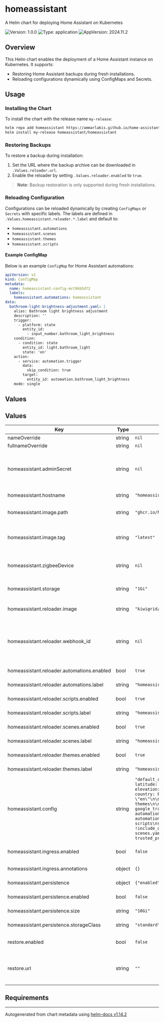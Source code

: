 # homeassistant

A Helm chart for deploying Home Assistant on Kubernetes

![Version: 1.0.0](https://img.shields.io/badge/Version-1.0.0-informational?style=flat-square) ![Type: application](https://img.shields.io/badge/Type-application-informational?style=flat-square) ![AppVersion: 2024.11.2](https://img.shields.io/badge/AppVersion-2024.11.2-informational?style=flat-square)

## Overview

This Helm chart enables the deployment of a Home Assistant instance on Kubernetes. It supports:
- Restoring Home Assistant backups during fresh installations.
- Reloading configurations dynamically using ConfigMaps and Secrets.

## Usage

### Installing the Chart

To install the chart with the release name `my-release`:

```bash
helm repo add homeassistant https://ammarlakis.github.io/home-assistant-chart
helm install my-release homeassistant/homeassistant
```

### Restoring Backups

To restore a backup during installation:
1. Set the URL where the backup archive can be downloaded in `.Values.reloader.url`.
2. Enable the reloader by setting `.Values.reloader.enabled` to `true`.

> **Note**: Backup restoration is only supported during fresh installations.

### Reloading Configuration

Configurations can be reloaded dynamically by creating `ConfigMaps` or `Secrets` with specific labels. The labels are defined in `.Values.homeassistant.reloader.*.label` and default to:
- `homeassistant.automations`
- `homeassistant.scenes`
- `homeassistant.themes`
- `homeassistant.scripts`

#### Example ConfigMap

Below is an example `ConfigMap` for Home Assistant automations:

```yaml
apiVersion: v1
kind: ConfigMap
metadata:
  name: homeassistant-config-mct9kb5d72
  labels:
    homeassistant.automations: homeassistant
data:
  bathroom-light-brightness-adjustment.yaml: |
    alias: Bathroom light brightness adjustment
    description: ''
    trigger:
      - platform: state
        entity_id:
          - input_number.bathroom_light_brightness
    condition:
      - condition: state
        entity_id: light.bathroom_light
        state: 'on'
    action:
      - service: automation.trigger
        data:
          skip_condition: true
        target:
          entity_id: automation.bathroom_light_brightness
    mode: single
```

## Values

## Values

| Key | Type | Default | Description |
|-----|------|---------|-------------|
| nameOverride | string | `nil` |  |
| fullnameOverride | string | `nil` |  |
| homeassistant.adminSecret | string | `nil` | The reference to a secret containing admin credentials Should have two keys USERNAME and PASSWORD |
| homeassistant.hostname | string | `"homeassistant.home"` | The hostname for Home Assistant |
| homeassistant.image.path | string | `"ghcr.io/home-assistant/home-assistant"` | The Home Assistant image to use |
| homeassistant.image.tag | string | `"latest"` | The Home Assistang image tag @default `{{ .Chart.AppVersion }}` |
| homeassistant.zigbeeDevice | string | `nil` | The reference to the Zigbee device to use with Home Assistant |
| homeassistant.storage | string | `"1Gi"` | The storage size for Home Assistant |
| homeassistant.reloader.image | string | `"kiwigrid/k8s-sidecar:latest"` | The reloader image to use for applying changes |
| homeassistant.reloader.webhook_id | string | `nil` | The webhook ID for the reloader Generate a random value to be used for reloading webhooks. |
| homeassistant.reloader.automations.enabled | bool | `true` | Whether to enable automations |
| homeassistant.reloader.automations.label | string | `"homeassistant.automations"` | The label for automations |
| homeassistant.reloader.scripts.enabled | bool | `true` | Whether to enable scripts |
| homeassistant.reloader.scripts.label | string | `"homeassistant.scripts"` | The label for scripts |
| homeassistant.reloader.scenes.enabled | bool | `true` | Whether to enable scenes |
| homeassistant.reloader.scenes.label | string | `"homeassistant.scenes"` | The label for scenes |
| homeassistant.reloader.themes.enabled | bool | `true` | Whether to enable themes |
| homeassistant.reloader.themes.label | string | `"homeassistant.themes"` | The label for themes |
| homeassistant.config | string | `"default_config:\n\nhomeassistant:\n  name: Home\n  latitude: 31.7780191\n  longitude: 35.2354079\n  elevation: 747\n  unit_system: metric\n  currency: PAL\n  country: PS\n  time_zone: \"Asia/Jerusalem\"\n  language: \"en\"\n\nfrontend:\n  themes: !include_dir_merge_named themes\n\ntts:\n  - platform: google_translate\n\nautomation: !include_dir_list automations\nautomation ui: !include automations.yaml\nscript: !include_dir_list scripts\nscript ui: !include scripts.yaml\nscene: !include_dir_list scenes\nscene ui: !include scenes.yaml\n\nhttp:\n  use_x_forwarded_for: true\n  trusted_proxies:\n    - 10.42.0.0/24\n    - 0.0.0.0/0\n"` | The configuration for Home Assistant |
| homeassistant.ingress.enabled | bool | `false` | Whether to create an ingress resource |
| homeassistant.ingress.annotations | object | `{}` | Ingress annotations |
| homeassistant.persistence | object | `{"enabled":false,"size":"10Gi","storageClass":"standard"}` | Persistent storage configuration |
| homeassistant.persistence.enabled | bool | `false` | Enable persistent storage |
| homeassistant.persistence.size | string | `"10Gi"` | Persistent storage size |
| homeassistant.persistence.storageClass | string | `"standard"` | Persistent storage class |
| restore.enabled | bool | `false` | Whether to enable restore functionality |
| restore.url | string | `""` | The URL for a Home Assistant backup to be downloaded and restored |

## Requirements

----------------------------------------------
Autogenerated from chart metadata using [helm-docs v1.14.2](https://github.com/norwoodj/helm-docs/releases/v1.14.2)
